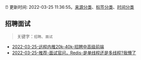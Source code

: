:alarm_clock: 更新时间: 2022-03-25 11:36:55。[来源分类](../README.md)、[标签分类](../TAGS.md)、[时间分类](../TIMELINE.md)

## 招聘面试


> 关键字：`招聘`、`面试`



- [2022-03-25-远程内推20k-40k-招聘中高级前端](https://www.v2ex.com/t/842874) 
- [2022-03-25-推荐-面试官问，Redis-是单线程还是多线程?我懵了](https://toutiao.io/k/kd3u5dk) 